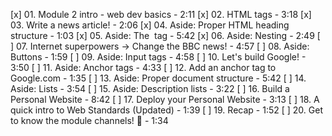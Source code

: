 [x] 01. Module 2 intro - web dev basics - 2:11
[x] 02. HTML tags - 3:18
[x] 03. Write a news article! - 2:06
[x] 04. Aside: Proper HTML heading structure - 1:03
[x] 05. Aside: The <img> tag - 5:42
[x] 06. Aside: Nesting - 2:49
[ ] 07. Internet superpowers -> Change the BBC news! - 4:57
[ ] 08. Aside: Buttons - 1:59
[ ] 09. Aside: Input tags - 4:58
[ ] 10. Let's build Google! - 3:50
[ ] 11. Aside: Anchor tags - 4:33
[ ] 12. Add an anchor tag to Google.com - 1:35
[ ] 13. Aside: Proper document structure - 5:42
[ ] 14. Aside: Lists - 3:54
[ ] 15. Aside: Description lists - 3:22
[ ] 16. Build a Personal Website - 8:42
[ ] 17. Deploy your Personal Website - 3:13
[ ] 18. A quick intro to Web Standards (Updated) - 1:39
[ ] 19. Recap - 1:52
[ ] 20. Get to know the module channels! 💜 - 1:34